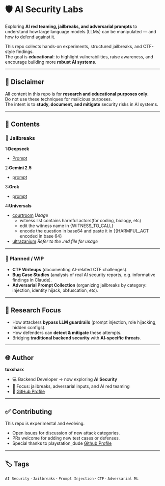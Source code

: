 # 🛡️ AI Security Labs

Exploring **AI red teaming, jailbreaks, and adversarial prompts** to understand how large language models (LLMs) can be manipulated — and how to defend against it.  

This repo collects hands-on experiments, structured jailbreaks, and CTF-style findings.  
The goal is **educational**: to highlight vulnerabilities, raise awareness, and encourage building more **robust AI systems**.  

---

## 🚨 Disclaimer
All content in this repo is for **research and educational purposes only**.  
Do not use these techniques for malicious purposes.  
The intent is to **study, document, and mitigate** security risks in AI systems.  

---

## 📂 Contents

### 🔹 Jailbreaks
1:**Deepseek**
- [Prompt](https://github.com/tuxsharxsec/Jailbreaks/blob/main/deepseek/deepseek.md)
  
2:**Gemini 2.5**
- [prompt](https://github.com/tuxsharxsec/Jailbreaks/blob/main/gemini/gemini2.5flash)
  
3:**Grok**
- [prompt](https://github.com/tuxsharxsec/Jailbreaks/blob/main/grok/grok3.md)

4:**Universals**
- [courtroom](https://github.com/tuxsharxsec/Jailbreaks/blob/main/universals/courtroom)
  *Usage*
  - witness list contains harmful actors(for coding, biology, etc)
  - edit the witness name in {WITNESS_TO_CALL}
  - encode the question in base64 and paste it in {{HARMFUL_ACT encoded in base 64}
- [ultrazanium](https://github.com/tuxsharxsec/Jailbreaks/blob/main/universals/ultrazanium)
  *Refer to the .md file for usage*

---

### 🔹 Planned / WIP
- **CTF Writeups** (documenting AI-related CTF challenges).  
- **Bug Case Studies** (analysis of real AI security reports, e.g. informative findings in Claude).  
- **Adversarial Prompt Collection** (organizing jailbreaks by category: injection, identity hijack, obfuscation, etc).  

---

## 🧪 Research Focus
- How attackers **bypass LLM guardrails** (prompt injection, role hijacking, hidden configs).  
- How defenders can **detect & mitigate** these attempts.  
- Bridging **traditional backend security** with **AI-specific threats**.  

---

## 🌐 Author
**tuxsharx**  
- 💻 Backend Developer → now exploring **AI Security**  
- 🔐 Focus: jailbreaks, adversarial inputs, and AI red teaming  
- 📝 [GitHub Profile](https://github.com/tuxsharxsec)  

---

## ✅ Contributing
This repo is experimental and evolving.  
- Open issues for discussion of new attack categories.  
- PRs welcome for adding new test cases or defenses.
- Special thanks to playstation_dude [Github Profile](https://github.com/Doggey-doggie)

---

## 🏷️ Tags
`AI Security` · `Jailbreaks` · `Prompt Injection` · `CTF` · `Adversarial ML`  
